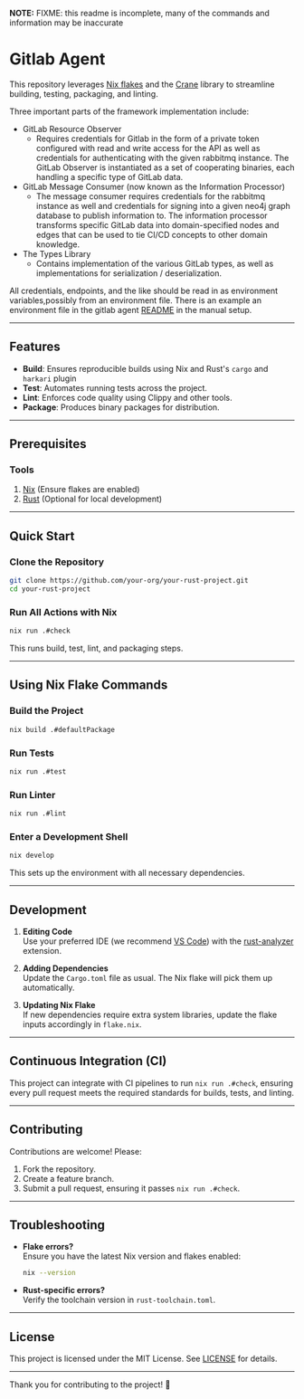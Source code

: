 **NOTE:** FIXME: this readme is incomplete, many of the commands and information may be inaccurate
# Gitlab Agent

 This repository leverages [Nix flakes](https://nixos.wiki/wiki/Flakes) and the [Crane](https://github.com/ipetkov/crane) library to streamline building, testing, packaging, and linting.


Three important parts of the framework implementation include:
* GitLab Resource Observer
    * Requires credentials for Gitlab in the form of a private token configured with read and write access for the API as well as credentials for authenticating with the given rabbitmq instance. The GitLab Observer is instantiated as a set of cooperating binaries, each handling a specific type of GitLab data.
* GitLab Message Consumer (now known as the Information Processor)
    * The message consumer requires credentials for the rabbitmq instance as well and credentials for signing into a given neo4j graph database to publish information to. The information processor transforms specific GitLab data into domain-specified nodes and edges that can be used to tie CI/CD concepts to other domain knowledge.
* The Types Library
    * Contains implementation of the various GitLab types, as well as implementations  for serialization / deserialization.

All credentials, endpoints, and the like should be read in as environment variables,possibly from an environment file. There is an example an environment file in the gitlab agent [README](../../docs/README_gitlab.md) in the manual setup.

---

## Features

- **Build**: Ensures reproducible builds using Nix and Rust's `cargo` and `harkari` plugin
- **Test**: Automates running tests across the project.
- **Lint**: Enforces code quality using Clippy and other tools.
- **Package**: Produces binary packages for distribution.

---

## Prerequisites

### Tools
1. [Nix](https://nixos.org/download.html) (Ensure flakes are enabled)
2. [Rust](https://rustup.rs/) (Optional for local development)

---

## Quick Start

### Clone the Repository
```bash
git clone https://github.com/your-org/your-rust-project.git
cd your-rust-project
```

### Run All Actions with Nix
```bash
nix run .#check
```

This runs build, test, lint, and packaging steps.

---

## Using Nix Flake Commands

### Build the Project
```bash
nix build .#defaultPackage
```

### Run Tests
```bash
nix run .#test
```

### Run Linter
```bash
nix run .#lint
```

### Enter a Development Shell
```bash
nix develop
```
This sets up the environment with all necessary dependencies.

---

## Development

1. **Editing Code**  
   Use your preferred IDE (we recommend [VS Code](https://code.visualstudio.com/)) with the [rust-analyzer](https://rust-analyzer.github.io/) extension.

2. **Adding Dependencies**  
   Update the `Cargo.toml` file as usual. The Nix flake will pick them up automatically.

3. **Updating Nix Flake**  
   If new dependencies require extra system libraries, update the flake inputs accordingly in `flake.nix`.

---

## Continuous Integration (CI)

This project can integrate with CI pipelines to run `nix run .#check`, ensuring every pull request meets the required standards for builds, tests, and linting.

---

## Contributing

Contributions are welcome! Please:
1. Fork the repository.
2. Create a feature branch.
3. Submit a pull request, ensuring it passes `nix run .#check`.

---

## Troubleshooting

- **Flake errors?**  
  Ensure you have the latest Nix version and flakes enabled:
  ```bash
  nix --version
  ```

- **Rust-specific errors?**  
  Verify the toolchain version in `rust-toolchain.toml`.

---

## License

This project is licensed under the MIT License. See [LICENSE](./LICENSE) for details.

---

Thank you for contributing to the project! 🚀